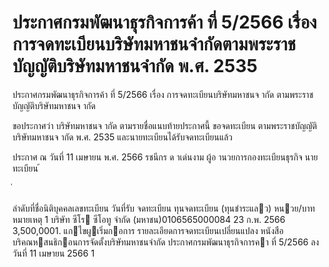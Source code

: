 
# ประกาศกรมพัฒนาธุรกิจการค้า ที่ 5/2566 เรื่อง การจดทะเบียนบริษัทมหาชนจำกัดตามพระราชบัญญัติบริษัทมหาชนจำกัด พ.ศ. 2535
      
      

      
      

  
 
 
ประกาศกรมพัฒนาธุรกิจการค้า 
ที่  5/2566 
เรื่อง   การจดทะเบียนบริษัทมหาชนจ ากัด 
ตามพระราชบัญญัติบริษัทมหาชนจ ากัด 
 
 
ขอประกาศว่า  บริษัทมหาชนจ ากัด  ตามรายชื่อแนบท้ายประกาศนี้  ขอจดทะเบียน 
ตามพระราชบัญญัติบริษัทมหาชนจ ากัด  พ.ศ.  2535  และนายทะเบียนได้รับจดทะเบียนแล้ว 
 
ประกาศ  ณ  วันที่  11  เมษายน  พ.ศ.  2566 
รชนีกร  ด าเด่นงาม 
ผู้อ านวยการกองทะเบียนธุรกิจ 
นายทะเบียน 
้
 
่
 

ลําดับที่ชื่อนิติบุคคลเลขทะเบียน
วันที่รับ
 จดทะเบียน
ทุนจดทะเบียน
(ทุนชําระแลว)
หนวย/บาท
หมายเหตุ
1 บริษัท ซีโร ซีโอทู จํากัด (มหาชน)0106565000084 23 ก.พ. 2566  3,500,0001. แกไขผูเริ่มกอการ
รายละเอียดการจดทะเบียนเปลี่ยนแปลง หนังสือบริคณหสนธิกอนการจัดตั้งบริษัทมหาชนจํากัด
ประกาศกรมพัฒนาธุรกิจการคา ที่ 5/2566 ลงวันที่ 11 เมษายน 2566
1